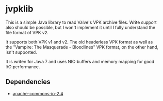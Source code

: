 jvpklib
=======

This is a simple Java library to read Valve's VPK archive files.
Write support also should be possible, but I won't implement it until I fully understand the file format of VPK v2.

It supports both VPK v1 and v2. The old headerless VPK format as well as the "Vampire: The Masquerade - Bloodlines" VPK format, on the other hand, isn't supported.

It is writen for Java 7 and uses NIO buffers and memory mapping for good I/O performance.

Dependencies
------------

* [apache-commons-io-2.4](http://commons.apache.org/io/)